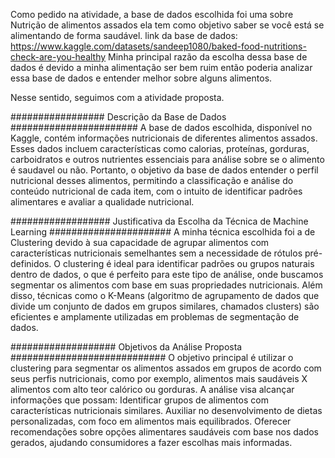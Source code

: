 Como pedido na atividade, a base de dados escolhida foi uma sobre Nutrição de alimentos assados ​​ela tem como objetivo saber se você está se alimentando de forma saudável.
link da base de dados: https://www.kaggle.com/datasets/sandeep1080/baked-food-nutritions-check-are-you-healthy
Minha principal razão da escolha dessa base de dados é devido a minha alimentação ser bem ruim então poderia analizar essa base de dados e entender melhor sobre alguns alimentos.

Nesse sentido, seguimos com a atividade proposta.

################# Descrição da Base de Dados #######################
A base de dados escolhida, disponível no Kaggle, contém informações nutricionais de diferentes alimentos assados.
Esses dados incluem características como calorias, proteínas, gorduras, carboidratos e outros nutrientes essenciais para análise sobre se o alimento é saudavel ou não.
Portanto, o objetivo da base de dados entender o perfil nutricional desses alimentos, permitindo a classificação e análise do conteúdo nutricional de cada item, com o intuito de identificar padrões alimentares e avaliar a qualidade nutricional.

################## Justificativa da Escolha da Técnica de Machine Learning ######################
A minha técnica escolhida foi a de Clustering devido à sua capacidade de agrupar alimentos com características nutricionais semelhantes sem a necessidade de rótulos pré-definidos.
O clustering é ideal para identificar padrões ou grupos naturais dentro de dados, o que é perfeito para este tipo de análise, onde buscamos segmentar os alimentos com base em suas propriedades nutricionais.
Além disso, técnicas como o K-Means (algoritmo de agrupamento de dados que divide um conjunto de dados em grupos similares, chamados clusters) são eficientes e amplamente utilizadas em problemas de segmentação de dados.

################### Objetivos da Análise Proposta ############################
O objetivo principal é utilizar o clustering para segmentar os alimentos assados em grupos de acordo com seus perfis nutricionais, como por exemplo, alimentos mais saudáveis X alimentos com alto teor calórico ou gorduras.
A análise visa alcançar informações que possam:
Identificar grupos de alimentos com características nutricionais similares.
Auxiliar no desenvolvimento de dietas personalizadas, com foco em alimentos mais equilibrados.
Oferecer recomendações sobre opções alimentares saudáveis com base nos dados gerados, ajudando consumidores a fazer escolhas mais informadas.
